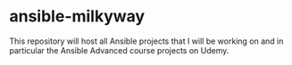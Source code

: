 # ansible-milkyway
This repository will host all Ansible projects that I will be working on
and in particular the Ansible Advanced course projects on Udemy.
